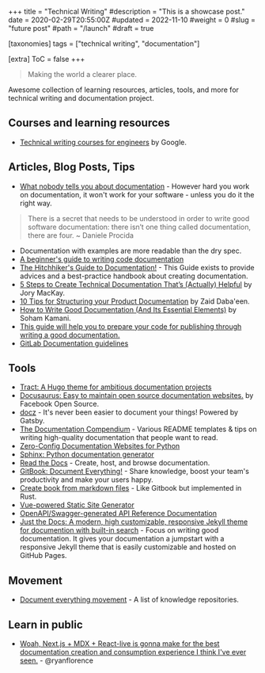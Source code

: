 +++
title = "Technical Writing"
#description = "This is a showcase post."
date = 2020-02-29T20:55:00Z
#updated = 2022-11-10
#weight = 0
#slug = "future post"
#path = "/launch"
#draft = true

[taxonomies]
tags = ["technical writing", "documentation"]

[extra]
ToC = false
+++

> Making the world a clearer place.

Awesome collection of learning resources, articles, tools, and more for technical writing and documentation project.

## Courses and learning resources

- [Technical writing courses for engineers](https://developers.google.com/tech-writing) by Google.

## Articles, Blog Posts, Tips

- [What nobody tells you about documentation](https://www.divio.com/blog/documentation/) - However hard you work on documentation, it won't work for your software - unless you do it the right way.
> There is a secret that needs to be understood in order to write good software documentation: there isn’t one thing called documentation, there are four.
> ~ Daniele Procida
- Documentation with examples are more readable than the dry spec.
- [A beginner's guide to writing code documentation](https://www.writethedocs.org/guide/writing/beginners-guide-to-docs/)
- [The Hitchhiker's Guide to Documentation!](https://docs-guide.readthedocs.io/en/latest/) - This Guide exists to provide advices and a best-practice handbook about creating documentation.
- [5 Steps to Create Technical Documentation That’s (Actually) Helpful](https://plan.io/blog/technical-documentation/) by Jory MacKay.
- [10 Tips for Structuring your Product Documentation](https://developerhub.io/blog/10-tips-for-structuring-your-product-documentation/) by Zaid Daba'een.
- [How to Write Good Documentation (And Its Essential Elements)](https://www.sohamkamani.com/blog/how-to-write-good-documentation/) by Soham Kamani.
- [This guide will help you to prepare your code for publishing through writing a good documentation.](https://guides.lib.berkeley.edu/how-to-write-good-documentation)
- [GitLab Documentation guidelines](https://docs.gitlab.com/ee/development/documentation/)

## Tools

- [Tract: A Hugo theme for ambitious documentation projects](https://lucperkins.dev/blog/introducing-tract/)
- [Docusaurus: Easy to maintain open source documentation websites.](https://docusaurus.io/) by Facebook Open Source.
- [docz](https://www.docz.site/) - It's never been easier to document your things! Powered by Gatsby.
- [The Documentation Compendium](https://github.com/kylelobo/The-Documentation-Compendium) - Various README templates & tips on writing high-quality documentation that people want to read.
- [Zero-Config Documentation Websites for Python](https://timothycrosley.github.io/portray/)
- [Sphinx: Python documentation generator](http://www.sphinx-doc.org/en/master/)
- [Read the Docs](https://readthedocs.org/) - Create, host, and browse documentation.
- [GitBook: Document Everything!](https://www.gitbook.com/) - Share knowledge, boost your team's productivity and make your users happy.
- [Create book from markdown files](https://github.com/rust-lang/mdBook) - Like Gitbook but implemented in Rust.
- [Vue-powered Static Site Generator](https://vuepress.vuejs.org/)
- [OpenAPI/Swagger-generated API Reference Documentation](https://github.com/Redocly/redoc)
- [Just the Docs: A modern, high customizable, responsive Jekyll theme for documention with built-in search](https://pmarsceill.github.io/just-the-docs/) - Focus on writing good documentation. It gives your documentation a jumpstart with a responsive Jekyll theme that is easily customizable and hosted on GitHub Pages.

## Movement

- [Document everything movement](https://github.com/RichardLitt/meta-knowledge) - A list of knowledge repositories.

## Learn in public

- [Woah, Next.js + MDX + React-live is gonna make for the best documentation creation and consumption experience I think I've ever seen.](https://twitter.com/ryanflorence/status/1024522677262794752) - @ryanflorence
